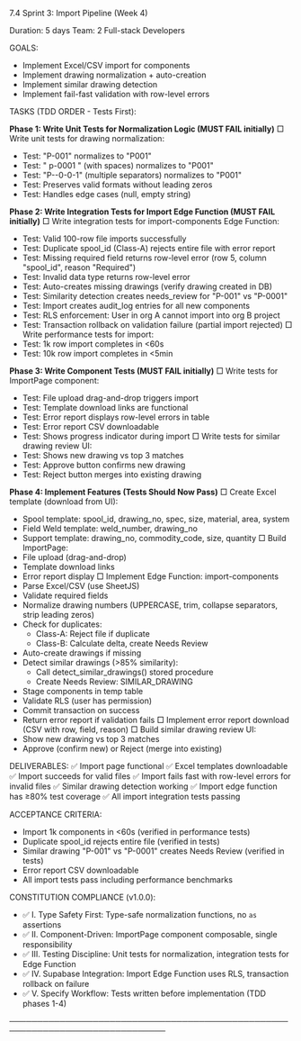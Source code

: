 7.4 Sprint 3: Import Pipeline (Week 4)

Duration: 5 days
Team: 2 Full-stack Developers

GOALS:
- Implement Excel/CSV import for components
- Implement drawing normalization + auto-creation
- Implement similar drawing detection
- Implement fail-fast validation with row-level errors

TASKS (TDD ORDER - Tests First):

**Phase 1: Write Unit Tests for Normalization Logic (MUST FAIL initially)**
□ Write unit tests for drawing normalization:
  - Test: "P-001" normalizes to "P001"
  - Test: " p-0001 " (with spaces) normalizes to "P001"
  - Test: "P--0-0-1" (multiple separators) normalizes to "P001"
  - Test: Preserves valid formats without leading zeros
  - Test: Handles edge cases (null, empty string)

**Phase 2: Write Integration Tests for Import Edge Function (MUST FAIL initially)**
□ Write integration tests for import-components Edge Function:
  - Test: Valid 100-row file imports successfully
  - Test: Duplicate spool_id (Class-A) rejects entire file with error report
  - Test: Missing required field returns row-level error (row 5, column "spool_id", reason "Required")
  - Test: Invalid data type returns row-level error
  - Test: Auto-creates missing drawings (verify drawing created in DB)
  - Test: Similarity detection creates needs_review for "P-001" vs "P-0001"
  - Test: Import creates audit_log entries for all new components
  - Test: RLS enforcement: User in org A cannot import into org B project
  - Test: Transaction rollback on validation failure (partial import rejected)
□ Write performance tests for import:
  - Test: 1k row import completes in <60s
  - Test: 10k row import completes in <5min

**Phase 3: Write Component Tests (MUST FAIL initially)**
□ Write tests for ImportPage component:
  - Test: File upload drag-and-drop triggers import
  - Test: Template download links are functional
  - Test: Error report displays row-level errors in table
  - Test: Error report CSV downloadable
  - Test: Shows progress indicator during import
□ Write tests for similar drawing review UI:
  - Test: Shows new drawing vs top 3 matches
  - Test: Approve button confirms new drawing
  - Test: Reject button merges into existing drawing

**Phase 4: Implement Features (Tests Should Now Pass)**
□ Create Excel template (download from UI):
  - Spool template: spool_id, drawing_no, spec, size, material, area, system
  - Field Weld template: weld_number, drawing_no
  - Support template: drawing_no, commodity_code, size, quantity
□ Build ImportPage:
  - File upload (drag-and-drop)
  - Template download links
  - Error report display
□ Implement Edge Function: import-components
  - Parse Excel/CSV (use SheetJS)
  - Validate required fields
  - Normalize drawing numbers (UPPERCASE, trim, collapse separators, strip leading zeros)
  - Check for duplicates:
    - Class-A: Reject file if duplicate
    - Class-B: Calculate delta, create Needs Review
  - Auto-create drawings if missing
  - Detect similar drawings (>85% similarity):
    - Call detect_similar_drawings() stored procedure
    - Create Needs Review: SIMILAR_DRAWING
  - Stage components in temp table
  - Validate RLS (user has permission)
  - Commit transaction on success
  - Return error report if validation fails
□ Implement error report download (CSV with row, field, reason)
□ Build similar drawing review UI:
  - Show new drawing vs top 3 matches
  - Approve (confirm new) or Reject (merge into existing)

DELIVERABLES:
✅ Import page functional
✅ Excel templates downloadable
✅ Import succeeds for valid files
✅ Import fails fast with row-level errors for invalid files
✅ Similar drawing detection working
✅ Import edge function has ≥80% test coverage
✅ All import integration tests passing

ACCEPTANCE CRITERIA:
- Import 1k components in <60s (verified in performance tests)
- Duplicate spool_id rejects entire file (verified in tests)
- Similar drawing "P-001" vs "P-0001" creates Needs Review (verified in tests)
- Error report CSV downloadable
- All import tests pass including performance benchmarks

CONSTITUTION COMPLIANCE (v1.0.0):
- ✅ I. Type Safety First: Type-safe normalization functions, no `as` assertions
- ✅ II. Component-Driven: ImportPage component composable, single responsibility
- ✅ III. Testing Discipline: Unit tests for normalization, integration tests for Edge Function
- ✅ IV. Supabase Integration: Import Edge Function uses RLS, transaction rollback on failure
- ✅ V. Specify Workflow: Tests written before implementation (TDD phases 1-4)

──────────────────────────────────────────────────────────────────────────────
